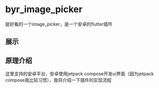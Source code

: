 # byr_image_picker

挺好看的一个image_picker，是一个安卓的flutter插件

## 展示


## 原理介绍

这里支持的安卓平台，安卓使用jetpack compose开发ui界面（因为jetpack compose我比较习惯），我将介绍一下插件的实现流程

